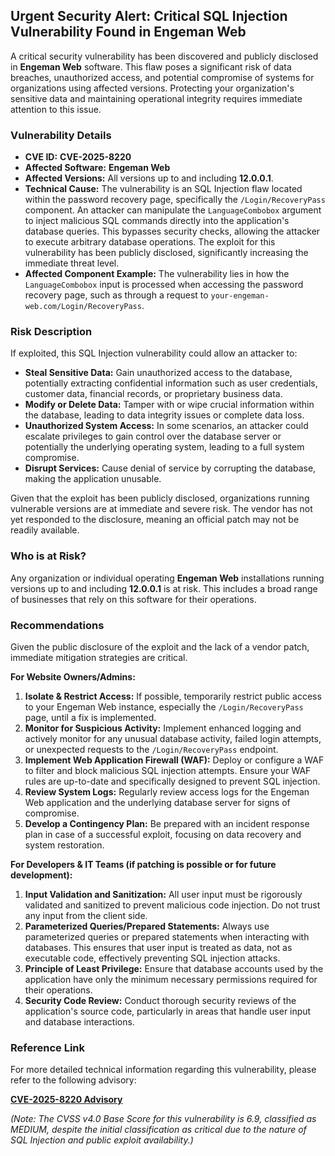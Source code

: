 ## Urgent Security Alert: Critical SQL Injection Vulnerability Found in Engeman Web

A critical security vulnerability has been discovered and publicly disclosed in **Engeman Web** software. This flaw poses a significant risk of data breaches, unauthorized access, and potential compromise of systems for organizations using affected versions. Protecting your organization's sensitive data and maintaining operational integrity requires immediate attention to this issue.

### Vulnerability Details

*   **CVE ID:** **CVE-2025-8220**
*   **Affected Software:** **Engeman Web**
*   **Affected Versions:** All versions up to and including **12.0.0.1**.
*   **Technical Cause:** The vulnerability is an SQL Injection flaw located within the password recovery page, specifically the `/Login/RecoveryPass` component. An attacker can manipulate the `LanguageCombobox` argument to inject malicious SQL commands directly into the application's database queries. This bypasses security checks, allowing the attacker to execute arbitrary database operations. The exploit for this vulnerability has been publicly disclosed, significantly increasing the immediate threat level.
*   **Affected Component Example:** The vulnerability lies in how the `LanguageCombobox` input is processed when accessing the password recovery page, such as through a request to `your-engeman-web.com/Login/RecoveryPass`.

### Risk Description

If exploited, this SQL Injection vulnerability could allow an attacker to:

*   **Steal Sensitive Data:** Gain unauthorized access to the database, potentially extracting confidential information such as user credentials, customer data, financial records, or proprietary business data.
*   **Modify or Delete Data:** Tamper with or wipe crucial information within the database, leading to data integrity issues or complete data loss.
*   **Unauthorized System Access:** In some scenarios, an attacker could escalate privileges to gain control over the database server or potentially the underlying operating system, leading to a full system compromise.
*   **Disrupt Services:** Cause denial of service by corrupting the database, making the application unusable.

Given that the exploit has been publicly disclosed, organizations running vulnerable versions are at immediate and severe risk. The vendor has not yet responded to the disclosure, meaning an official patch may not be readily available.

### Who is at Risk?

Any organization or individual operating **Engeman Web** installations running versions up to and including **12.0.0.1** is at risk. This includes a broad range of businesses that rely on this software for their operations.

### Recommendations

Given the public disclosure of the exploit and the lack of a vendor patch, immediate mitigation strategies are critical.

**For Website Owners/Admins:**

1.  **Isolate & Restrict Access:** If possible, temporarily restrict public access to your Engeman Web instance, especially the `/Login/RecoveryPass` page, until a fix is implemented.
2.  **Monitor for Suspicious Activity:** Implement enhanced logging and actively monitor for any unusual database activity, failed login attempts, or unexpected requests to the `/Login/RecoveryPass` endpoint.
3.  **Implement Web Application Firewall (WAF):** Deploy or configure a WAF to filter and block malicious SQL injection attempts. Ensure your WAF rules are up-to-date and specifically designed to prevent SQL injection.
4.  **Review System Logs:** Regularly review access logs for the Engeman Web application and the underlying database server for signs of compromise.
5.  **Develop a Contingency Plan:** Be prepared with an incident response plan in case of a successful exploit, focusing on data recovery and system restoration.

**For Developers & IT Teams (if patching is possible or for future development):**

1.  **Input Validation and Sanitization:** All user input must be rigorously validated and sanitized to prevent malicious code injection. Do not trust any input from the client side.
2.  **Parameterized Queries/Prepared Statements:** Always use parameterized queries or prepared statements when interacting with databases. This ensures that user input is treated as data, not as executable code, effectively preventing SQL injection attacks.
3.  **Principle of Least Privilege:** Ensure that database accounts used by the application have only the minimum necessary permissions required for their operations.
4.  **Security Code Review:** Conduct thorough security reviews of the application's source code, particularly in areas that handle user input and database interactions.

### Reference Link

For more detailed technical information regarding this vulnerability, please refer to the following advisory:

[**CVE-2025-8220 Advisory**](https://docs.google.com/document/d/1fbe1o3ncvmYbw-w1MKMUJg7z-qu1Wyo81y9isFlNyi0/edit?usp=sharing)

*(Note: The CVSS v4.0 Base Score for this vulnerability is 6.9, classified as MEDIUM, despite the initial classification as critical due to the nature of SQL Injection and public exploit availability.)*